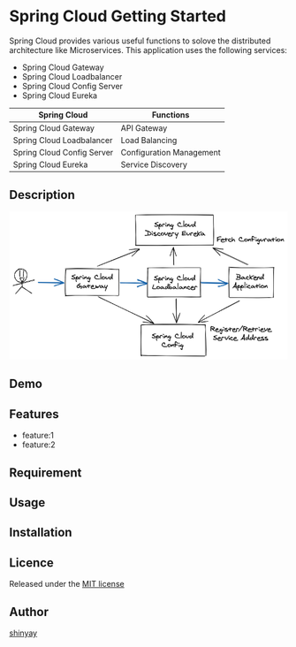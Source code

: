 # Spring Cloud Getting Started

Spring Cloud provides various useful functions to solove the distributed architecture like Microservices.
This application uses the following services:
- Spring Cloud Gateway
- Spring Cloud Loadbalancer
- Spring Cloud Config Server
- Spring Cloud Eureka

|Spring Cloud|Functions|
|------------|---------|
|Spring Cloud Gateway|API Gateway|
|Spring Cloud Loadbalancer|Load Balancing|
|Spring Cloud Config Server|Configuration Management|
|Spring Cloud Eureka|Service Discovery|


## Description

![spring-cloud-diagram](images/spring-cloud.png)

## Demo

## Features

- feature:1
- feature:2

## Requirement

## Usage

## Installation

## Licence

Released under the [MIT license](https://gist.githubusercontent.com/shinyay/56e54ee4c0e22db8211e05e70a63247e/raw/34c6fdd50d54aa8e23560c296424aeb61599aa71/LICENSE)

## Author

[shinyay](https://github.com/shinyay)
